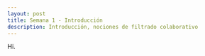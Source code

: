 ```yaml
---
layout: post
title: Semana 1 - Introducción
description: Introducción, nociones de filtrado colaborativo
---
```


Hi.
